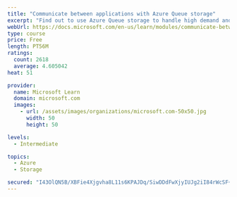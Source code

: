 ```yaml
---
title: "Communicate between applications with Azure Queue storage"
excerpt: "Find out to use Azure Queue storage to handle high demand and improve resilience in your distributed applications."
webUrl: https://docs.microsoft.com/en-us/learn/modules/communicate-between-apps-with-azure-queue-storage/
type: course
price: Free
length: PT56M
ratings:
  count: 2618
  average: 4.605042
heat: 51

provider:
  name: Microsoft Learn
  domain: microsoft.com
  images:
    - url: /assets/images/organizations/microsoft.com-50x50.jpg
      width: 50
      height: 50

levels:
  - Intermediate

topics:
  - Azure
  - Storage

secured: "I43OlQN5B/XBFie4Xjgvha8L11s6KPAJDq/SiwDDdFwXjyIUJg2iI84rWcSF+MYHqlt9Ot1fIU2wCvsKZmpUXrgfuI6C7tu/eUNK6YmdVvIDUQIE8FqZeuuSh1oTqvJtHWAh2n0V4lihxFpIe0v26jxdX/cNdPeGme4ar+CVXwr2AC17gt0bGj/23BZaUCCmRZbMi04JYHOrfWt8fnQ4S22MrASHyb5erjvM05EJKsSJNQyWmnVYUkB0SOPY53A6OL2Vfog4eEQFbGJPomjH5szRB5Cs3KidjkpMzJ2tgIdw72uhcBhHZxeY2OX0hSIc3PVHkzYK26TsHjx9ph0Vi7sZwsNirWU/WnxpaDKc4ApxMXkys4en0ISfq3+Xx9BLE3/3KQ1Uhd3wrDY4GinlyprJ/hProBUzNK5hIBsZmng=;UXrNxSRRYz2EimNd2O4Cjg=="
---
```


